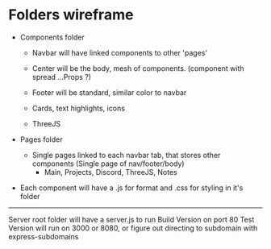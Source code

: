 # Folders wireframe

* Components folder
    * Navbar will have linked components to other 'pages'
    * Center will be the body, mesh of components. (component with spread ...Props ?)
    * Footer will be standard, similar color to navbar

    * Cards, text highlights, icons
    * ThreeJS

* Pages folder
    * Single pages linked to each navbar tab, that stores other components (Single page of nav/footer/body)
        * Main, Projects, Discord, ThreeJS, Notes



- Each component will have a .js for format and .css for styling in it's folder

---
Server root folder will have a server.js to run Build Version on port 80
Test Version will run on 3000 or 8080, or figure out directing to subdomain with express-subdomains
